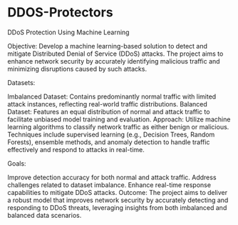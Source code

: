# DDOS-Protectors
DDoS Protection Using Machine Learning

Objective:
Develop a machine learning-based solution to detect and mitigate Distributed Denial of Service (DDoS) attacks. The project aims to enhance network security by accurately identifying malicious traffic and minimizing disruptions caused by such attacks.

Datasets:

Imbalanced Dataset: Contains predominantly normal traffic with limited attack instances, reflecting real-world traffic distributions.
Balanced Dataset: Features an equal distribution of normal and attack traffic to facilitate unbiased model training and evaluation.
Approach:
Utilize machine learning algorithms to classify network traffic as either benign or malicious. Techniques include supervised learning (e.g., Decision Trees, Random Forests), ensemble methods, and anomaly detection to handle traffic effectively and respond to attacks in real-time.

Goals:

Improve detection accuracy for both normal and attack traffic.
Address challenges related to dataset imbalance.
Enhance real-time response capabilities to mitigate DDoS attacks.
Outcome:
The project aims to deliver a robust model that improves network security by accurately detecting and responding to DDoS threats, leveraging insights from both imbalanced and balanced data scenarios.
